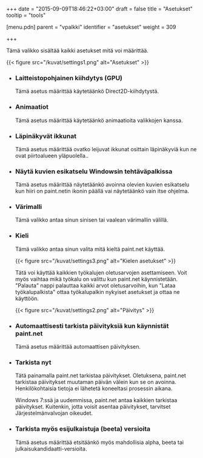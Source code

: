 +++
date = "2015-09-09T18:46:22+03:00"
draft = false
title = "Asetukset"
tooltip = "tools"

[menu.pdn]
    parent = "vpalkki"
    identifier = "asetukset"
    weight = 309

+++

Tämä valikko sisältää kaikki asetukset mitä voi määrittää.

{{< figure src="/kuvat/settings1.png" alt="Asetukset" >}}

* ### Laitteistopohjainen kiihdytys (GPU)

    Tämä asetus määrittää käytetäänkö Direct2D-kiihdytystä.

* ### Animaatiot

    Tämä asetus määrittää käytetäänkö animaatioita valikkojen kanssa.

* ### Läpinäkyvät ikkunat

    Tämä asetus määrittää ovatko leijuvat ikkunat osittain läpinäkyviä kun ne ovat piirtoalueen yläpuolella..

* ### Näytä kuvien esikatselu Windowsin tehtäväpalkissa

    Tämä asetus määrittää näytetäänkö avoinna olevien kuvien esikatselu kun hiiri on paint.netin ikonin päällä vai näytetäänkö vain itse ohjelma.

* ### Värimalli

    Tämä valikko antaa sinun sinisen tai vaalean värimallin välillä.

* ### Kieli

    Tämä valikko antaa sinun valita mitä kieltä paint.net käyttää.

    {{< figure src="/kuvat/settings3.png" alt="Kielen asetukset" >}}

    Tätä voi käyttää kaikkien työkalujen oletusarvojen asettamiseen. Voit myös vaihtaa mikä työkalu on valittu kun paint.net käynnistetään.
    "Palauta" nappi palauttaa kaikki arvot oletusarvoihin, kun "Lataa työkalupalkista" ottaa työkalupalkin nykyiset asetukset ja ottaa ne käyttöön.

    {{< figure src="/kuvat/settings2.png" alt="Päivitys" >}}

* ### Automaattisesti tarkista päivityksiä kun käynnistät paint.net

    Tämä asetus määrittää automaattisen päivityksen.

* ### Tarkista nyt

    Tätä painamalla paint.net tarkistaa päivitykset. Oletuksena, paint.net tarkistaa päivitykset muutaman päivän välein kun se on avoinna.
    Henkilökohtaisia tietoja ei lähetetä koneeltasi prosessin aikana.

    Windows 7:ssä ja uudemmissa, paint.net antaa kaikkien tarkistaa päivitykset. Kuitenkin, jotta voisit asentaa päivitykset, tarvitset
    Järjestelmänvalvojan oikeudet.

* ### Tarkista myös esijulkaistuja (beeta) versioita

    Tämä asetus määrittää etsitäänkö myös mahdollisia alpha, beeta tai julkaisukandidaatti-versioita.
